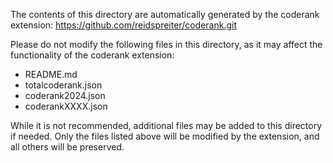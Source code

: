 
The contents of this directory are automatically generated by the coderank extension: https://github.com/reidspreiter/coderank.git

Please do not modify the following files in this directory, as it may affect the functionality of the coderank extension:
- README.md
- totalcoderank.json
- coderank2024.json
- coderankXXXX.json

While it is not recommended, additional files may be added to this directory if needed. Only the files listed above will be modified by the extension, and all others will be preserved.
    